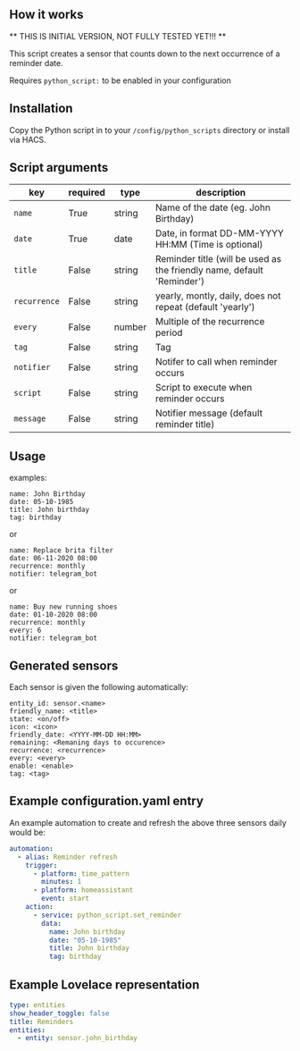 ## How it works

** THIS IS INITIAL VERSION, NOT FULLY TESTED YET!!! **

This script creates a sensor that counts down to the next occurrence of a reminder date.

Requires `python_script:` to be enabled in your configuration

## Installation
Copy the Python script in to your `/config/python_scripts` directory or install via HACS.

## Script arguments
key | required | type | description
-- | -- | -- | --
`name` | True | string | Name of the date (eg. John Birthday)
`date` | True | date | Date, in format DD-MM-YYYY HH:MM (Time is optional)
`title` | False | string | Reminder title (will be used as the friendly name, default 'Reminder')
`recurrence` | False | string | yearly, montly, daily, does not repeat (default 'yearly')
`every` | False | number | Multiple of the recurrence period
`tag` | False | string | Tag
`notifier` | False | string | Notifer to call when reminder occurs
`script` | False | string | Script to execute when reminder occurs
`message` | False | string | Notifier message (default reminder title)

## Usage

examples:

```
name: John Birthday
date: 05-10-1985
title: John birthday
tag: birthday
```

or

```
name: Replace brita filter
date: 06-11-2020 08:00
recurrence: monthly
notifier: telegram_bot
```

or

```
name: Buy new running shoes
date: 01-10-2020 08:00
recurrence: monthly
every: 6
notifier: telegram_bot
```

## Generated sensors
Each sensor is given the following automatically:

```
entity_id: sensor.<name>
friendly_name: <title>
state: <on/off>
icon: <icon>
friendly_date: <YYYY-MM-DD HH:MM>
remaining: <Remaning days to occurence>
recurrence: <recurrence>
every: <every>
enable: <enable>
tag: <tag>
```

## Example configuration.yaml entry
An example automation to create and refresh the above three sensors daily would be:

```yaml
automation:
  - alias: Reminder refresh
    trigger:
      - platform: time_pattern
        minutes: 1
      - platform: homeassistant
        event: start
    action:
      - service: python_script.set_reminder
        data:
          name: John birthday
          date: "05-10-1985"
          title: John birthday
          tag: birthday
```

## Example Lovelace representation

```yaml
type: entities
show_header_toggle: false
title: Reminders
entities:
  - entity: sensor.john_birthday
```
